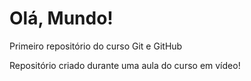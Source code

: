 # Olá, Mundo!
 Primeiro repositório do curso Git e GitHub

Repositório criado durante uma aula do curso em vídeo!